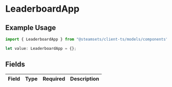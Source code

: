 # LeaderboardApp

## Example Usage

```typescript
import { LeaderboardApp } from "@steamsets/client-ts/models/components";

let value: LeaderboardApp = {};
```

## Fields

| Field       | Type        | Required    | Description |
| ----------- | ----------- | ----------- | ----------- |